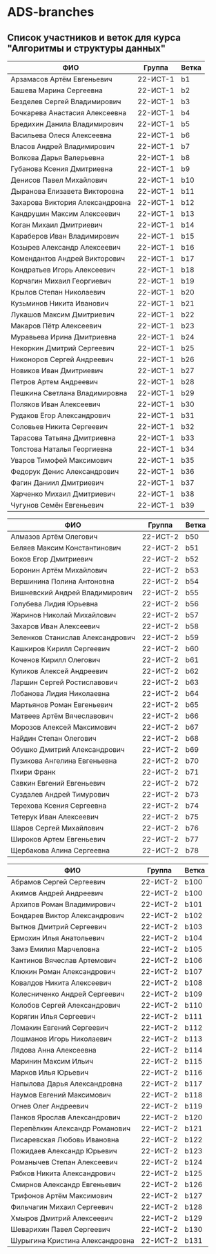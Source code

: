 # ADS-branches


## Список участников и веток для курса "Алгоритмы и структуры данных"

|ФИО|	Группа	|Ветка|
|---|--------|-----|
|Арзамасов Артём Евгеньевич  | 22-ИСТ-1 | b1 |
|Башева Марина Сергеевна  | 22-ИСТ-1 | b2 |
|Безделев Сергей Владимирович | 22-ИСТ-1 | b3 |
|Бочкарева Анастасия Алексеевна  | 22-ИСТ-1 | b4 |
|Бредихин Данила Владимирович | 22-ИСТ-1 | b5 |
|Васильева Олеся Алексеевна  | 22-ИСТ-1 |  b6 |
|Власов Андрей Владимирович  | 22-ИСТ-1 |  b7 |
|Волкова Дарья Валерьевна  | 22-ИСТ-1 |  b8 |
|Губанова Ксения Дмитриевна  | 22-ИСТ-1 | b9 |
|Денисов Павел Михайлович | 22-ИСТ-1 | b10 |
|Дыранова Елизавета Викторовна | 22-ИСТ-1 |  b11 |
|Захарова Виктория Александровна | 22-ИСТ-1 | b12 |
|Кандрушин Максим Алексеевич  | 22-ИСТ-1 | b13 |
|Коган Михаил Дмитриевич | 22-ИСТ-1 | b14 |
|Караберов Иван Владимирович  | 22-ИСТ-1 | b15 |
|Козырев Александр Алексеевич  | 22-ИСТ-1 | b16 |
|Комендантов Андрей Викторович | 22-ИСТ-1 | b17 |
|Кондратьев Игорь Алексеевич | 22-ИСТ-1 | b18 |
|Корчагин Михаил Георгиевич | 22-ИСТ-1 |  b19 |
|Крылов Степан Николаевич | 22-ИСТ-1 | b20 |
|Кузьминов Никита Иванович  | 22-ИСТ-1 | b21 |
|Лукашов Максим Дмитриевич  | 22-ИСТ-1 | b22 |
|Макаров Пётр Алексеевич | 22-ИСТ-1 | b23 |
|Муравьева Ирина Дмитриевна  | 22-ИСТ-1 | b24 |
|Некоркин Дмитрий Сергеевич | 22-ИСТ-1 |  b25 |
|Никоноров Сергей Андреевич  | 22-ИСТ-1 | b26 |
|Новиков Иван Дмитриевич  | 22-ИСТ-1 | b27 |
|Петров Артем Андреевич | 22-ИСТ-1 | b28 |
|Пешкина Светлана Владимировна | 22-ИСТ-1 | b29 |
|Поляков Иван Алексеевич | 22-ИСТ-1 | b30 |
|Рудаков Егор Александрович | 22-ИСТ-1 | b31 |
|Соловьев Никита Сергеевич | 22-ИСТ-1 | b32 |
|Тарасова Татьяна Дмитриевна | 22-ИСТ-1 | b33 |
|Толстова Наталья Георгиевна | 22-ИСТ-1 | b34 |
|Уваров Тимофей Максимович | 22-ИСТ-1 | b35 |
|Федорук Денис Александрович | 22-ИСТ-1 | b36 |
|Фагин Даниил Дмитриевич | 22-ИСТ-1 |  b37 |
|Харченко Михаил Дмитриевич | 22-ИСТ-1 | b38 |
|Чугунов Семён Евгеньевич | 22-ИСТ-1 | b39 |

|ФИО|	Группа	|Ветка|
|---|--------|-----|
|Алмазов Артём Олегович | 22-ИСТ-2 | b50 |
|Беляев Максим Константинович | 22-ИСТ-2 | b51 |
|Боков Егор Дмитриевич | 22-ИСТ-2 | b52 |
|Боронин Артём Михайлович | 22-ИСТ-2 | b53 |
|Вершинина Полина Антоновна | 22-ИСТ-2 | b54 |
|Вишневский Андрей Владимирович | 22-ИСТ-2 | b55 |
|Голубева Лидия Юрьевна | 22-ИСТ-2 | b56 |
|Жаринов Николай Михайлович | 22-ИСТ-2 | b57 |
|Захаров Иван Алексеевич | 22-ИСТ-2 | b58 |
|Зеленков Станислав Александрович | 22-ИСТ-2 | b59 |
|Кашкиров Кирилл Сергеевич | 22-ИСТ-2 | b60 |
|Коченов Кирилл Олегович | 22-ИСТ-2 | b61 |
|Куликов Алексей Андреевич | 22-ИСТ-2 | b62 |
|Ларшин Сергей Ростиславович | 22-ИСТ-2 | b63 |
|Лобанова Лидия Николаевна | 22-ИСТ-2 | b64 |
|Мартьянов Роман Евгеньевич | 22-ИСТ-2 | b65 |
|Матвеев Артём Вячеславович | 22-ИСТ-2 | b66 |
|Морозов Алексей Максимович | 22-ИСТ-2 | b67 |
|На́йдин Степан Олегович | 22-ИСТ-2 | b68 |
|Обушко Дмитрий Александрович | 22-ИСТ-2 | b69 |
|Пузикова Ангелина Евгеньевна | 22-ИСТ-2 | b70 |
|Пхири Франк | 22-ИСТ-2 | b71 |
|Савкин Евгений Евгеньевич | 22-ИСТ-2 | b72 |
|Суздалев Андрей Тимурович | 22-ИСТ-2 | b73 |
|Терехова Ксения Сергеевна | 22-ИСТ-2 | b74 |
|Тетерук Иван Алексеевич | 22-ИСТ-2 | b75 |
|Шаров Сергей Михайлович | 22-ИСТ-2 | b76 |
|Широков Артем Евгеньевич | 22-ИСТ-2 | b77 |
|Щербакова Алина Сергеевна | 22-ИСТ-2 | b78 |

|ФИО|	Группа	|Ветка|
|---|--------|-----|
|Абрамов Сергей Сергеевич | 22-ИСТ-2 | b100 |
|Акимов Андрей Андреевич | 22-ИСТ-2 | b100 |
|Архипов Роман Владимирович | 22-ИСТ-2 | b101 |
|Бондарев Виктор Александрович | 22-ИСТ-2 | b102 |
|Вытнов Дмитрий Сергеевич | 22-ИСТ-2 | b103 |
|Ермохин Илья Анатольевич | 22-ИСТ-2 | b104 |
|Замэ Емилия Марчеловна  | 22-ИСТ-2 | b105 |
|Кантинов Вячеслав Артемович  | 22-ИСТ-2 | b106 |
|Клюкин Роман Александрович | 22-ИСТ-2 | b107 |
|Ковалдов Никита Алексеевич | 22-ИСТ-2 | b108 |
|Колесниченко Андрей Сергеевич | 22-ИСТ-2 | b109 |
|Колобов Сергей Александрович | 22-ИСТ-2 | b110 |
|Корягин Илья Сергеевич | 22-ИСТ-2 | b111 |
|Ломакин Евгений Сергеевич | 22-ИСТ-2 | b112 |
|Лошманов Игорь Николаевич | 22-ИСТ-2 | b113 |
|Лядова Анна Алексеевна | 22-ИСТ-2 | b114 |
|Маринин Максим Ильич | 22-ИСТ-2 | b115 |
|Марков Илья Юрьевич | 22-ИСТ-2 | b116 |
|Напылова Дарья Александровна | 22-ИСТ-2 | b117 |
|Наумов Евгений Максимович | 22-ИСТ-2 | b118 |
|Огнев Олег Андреевич | 22-ИСТ-2 | b119 |
|Панков Ярослав Александрович | 22-ИСТ-2 | b120 |
|Перепёлкин Александр Романович | 22-ИСТ-2 | b121 |
|Писаревская Любовь Ивановна | 22-ИСТ-2 | b122 |
|Пожидаев Александр Юрьевич | 22-ИСТ-2 | b123|
|Романычев Степан Алексеевич | 22-ИСТ-2 | b124 |
|Рябков Никита Александрович | 22-ИСТ-2 | b125 |
|Смирнов Александр Евгеньевич  | 22-ИСТ-2 | b126 |
|Трифонов Артём Максимович | 22-ИСТ-2 | b127 |
|Фильчагин Михаил Сергеевич | 22-ИСТ-2 | b128 |
|Хмыров Дмитрий Алексеевич | 22-ИСТ-2 | b129 |
|Шеварихин Павел Сергеевич | 22-ИСТ-2 | b130 |
|Шурыгина Кристина Александровна | 22-ИСТ-2 | b131 |



















